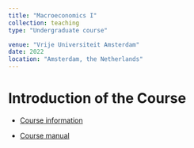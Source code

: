 ```yaml
---
title: "Macroeconomics I"
collection: teaching
type: "Undergraduate course"

venue: "Vrije Universiteit Amsterdam"
date: 2022
location: "Amsterdam, the Netherlands"
---
```

   
Introduction of the Course
======
 - [Course information](https://studiegids.vu.nl/en/vakken/2022-2023/E_EBE1_MACEC#/)

 - [Course manual](../assets/Macroeconomics_CourseManual.pdf)
